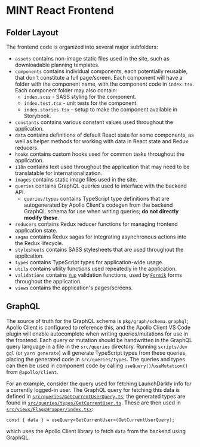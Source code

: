 # MINT React Frontend

## Folder Layout

The frontend code is organized into several major subfolders:

- `assets` contains non-image static files used in the site, such as downloadable planning templates.
- `components` contains individual components, each potentially reusable, that don't constitute a full page/screen. Each component will have a folder with the component name, with the component code in `index.tsx`. Each component folder may also contain:
  - `index.scss` - SASS styling for the component.
  - `index.test.tsx` - unit tests for the component.
  - `index.stories.tsx` - setup to make the component available in Storybook.
- `constants` contains various constant values used throughout the application.
- `data` contains definitions of default React state for some components, as well as helper methods for working with data in React state and Redux reducers.
- `hooks` contains custom hooks used for common tasks throughout the application.
- `i18n` contains text used throughout the application that may need to be translatable for internationalization.
- `images` contains static image files used in the site.
- `queries` contains GraphQL queries used to interface with the backend API.
  - `queries/types` contains TypeScript type definitions that are autogenerated by Apollo Client's codegen from the backend GraphQL schema for use when writing queries; **do not directly modify these**.
- `reducers` contains Redux reducer functions for managing frontend application state.
- `sagas` contains Redux sagas for integrating asynchronous actions into the Redux lifecycle.
- `stylesheets` contains SASS stylesheets that are used throughout the application.
- `types` contains TypeScript types for application-wide usage.
- `utils` contains utility functions used repeatedly in the application.
- `validations` contains [`Yup`](https://github.com/jquense/yup) validation functions, used by [`Formik`](https://formik.org/) forms throughout the application.
- `views` contains the application's pages/screens.

## GraphQL

The source of truth for the GraphQL schema is `pkg/graph/schema.graphql`; Apollo Client is configured to reference this, and the Apollo Client VS Code plugin will enable autocomplete when writing queries/mutations for use in the frontend. Each query or mutation should be handwritten in the GraphQL query language in a file in the `src/queries` directory. Running `scripts/dev gql` (or `yarn generate`) will generate TypeScript types from these queries, placing the generated code in `src/queries/types`. The queries and types can then be used in component code by calling `useQuery()`/`useMutation()` from `@apollo/client`.

For an example, consider the query used for fetching LaunchDarkly info for a currently logged-in user. The GraphQL query for fetching this data is defined in [`src/queries/GetCurrentUserQuery.ts`](`./queries/GetCurrentUserQuery.ts`); the generated types are found in [`src/queries/types/GetCurrentUser.ts`](`./queries/types/GetCurrentUser.ts`). These are then used in [`src/views/FlagsWrapper/index.tsx`](./views/FlagWrapper/index.tsx):
```
const { data } = useQuery<GetCurrentUser>(GetCurrentUserQuery);
```
which uses the Apollo Client library to fetch `data` from the backend using GraphQL.
